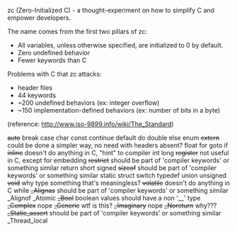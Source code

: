 zc (Zero-Initialized C) - a thought-experiment on how to simplify C and empower developers.

The name comes from the first two pillars of zc:
 * All variables, unless otherwise specified, are initialized to 0 by default.
 * Zero undefined behavior
 * Fewer keywords than C

Problems with C that zc attacks:
 * header files
 * 44 keywords
 * ~200 undefined behaviors (ex: integer overflow)
 * ~150 implementation-defined behaviors (ex: number of bits in a byte)

(reference: http://www.iso-9899.info/wiki/The_Standard)

~~auto~~
break
case
char
const
continue
default
do
double
else
enum
~~extern~~ could be done a simpler way, no need with headers absent?
float
for
goto
if
~~inline~~ doesn't do anything in C, "hint" to compiler
int
long
~~register~~ not useful in C, except for embedding
~~restrict~~ should be part of 'compiler keywords' or something similar
return
short
signed
~~sizeof~~ should be part of 'compiler keywords' or something similar
static
struct
switch
typedef
union
unsigned
~~void~~ why type something that's meaningless?
~~volatile~~ doesn't do anything in C
while
~~_Alignas~~ should be part of 'compiler keywords' or something similar
_Alignof
_Atomic
~~_Bool~~ boolean values should have a non '__' type
~~_Complex~~ nope
~~_Generic~~ wtf is this?
~~_Imaginary~~ nope
~~_Noreturn~~ why???
~~_Static_assert~~ should be part of 'compiler keywords' or something similar
_Thread_local

